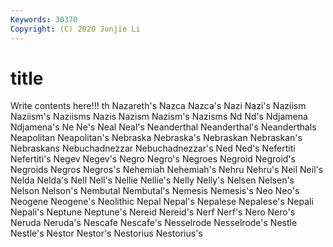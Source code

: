 ```yaml
---
Keywords: 30370
Copyright: (C) 2020 Junjie Li
---
```


# title

Write contents here!!!
th 
Nazareth's 
Nazca 
Nazca's 
Nazi 
Nazi's 
Naziism 
Naziism's 
Naziisms
Nazis 
Nazism 
Nazism's 
Nazisms 
Nd 
Nd's 
Ndjamena 
Ndjamena's 
Ne 
Ne's
Neal 
Neal's 
Neanderthal 
Neanderthal's 
Neanderthals 
Neapolitan 
Neapolitan's 
Nebraska 
Nebraska's 
Nebraskan
Nebraskan's 
Nebraskans 
Nebuchadnezzar 
Nebuchadnezzar's 
Ned 
Ned's 
Nefertiti 
Nefertiti's 
Negev 
Negev's
Negro 
Negro's 
Negroes 
Negroid 
Negroid's 
Negroids 
Negros 
Negros's 
Nehemiah 
Nehemiah's
Nehru 
Nehru's 
Neil 
Neil's 
Nelda 
Nelda's 
Nell 
Nell's 
Nellie 
Nellie's
Nelly 
Nelly's 
Nelsen 
Nelsen's 
Nelson 
Nelson's 
Nembutal 
Nembutal's 
Nemesis 
Nemesis's
Neo 
Neo's 
Neogene 
Neogene's 
Neolithic 
Nepal 
Nepal's 
Nepalese 
Nepalese's 
Nepali
Nepali's 
Neptune 
Neptune's 
Nereid 
Nereid's 
Nerf 
Nerf's 
Nero 
Nero's 
Neruda
Neruda's 
Nescafe 
Nescafe's 
Nesselrode 
Nesselrode's 
Nestle 
Nestle's 
Nestor 
Nestor's 
Nestorius
Nestorius's 
